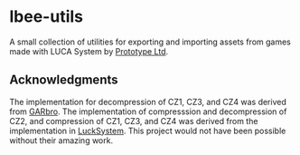 # lbee-utils
A small collection of utilities for exporting and importing assets from games
made with LUCA System by [Prototype Ltd](https://www.prot.co.jp/).

## Acknowledgments
The implementation for decompression of CZ1, CZ3, and CZ4 was derived from
[GARbro](https://github.com/morkt/GARbro/). The implementation of compresssion
and decompression of CZ2, and compression of CZ1, CZ3, and CZ4 was derived from
the implementation in [LuckSystem](https://github.com/wetor/LuckSystem).
This project would not have been possible without their amazing work.
